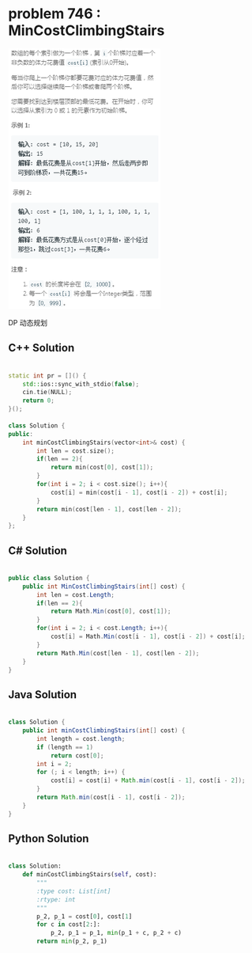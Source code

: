 
# problem 746 : MinCostClimbingStairs

<img src="https://github.com/Peefy/PeefyLeetCode/blob/master/doc/701-800/746.MinCostClimbingStairs/problem.png"/>

DP 动态规划

## C++ Solution

```c++

static int pr = []() {
    std::ios::sync_with_stdio(false);
    cin.tie(NULL);
    return 0;
}();

class Solution {
public:
    int minCostClimbingStairs(vector<int>& cost) {
        int len = cost.size();
        if(len == 2){
            return min(cost[0], cost[1]);
        }
        for(int i = 2; i < cost.size(); i++){
            cost[i] = min(cost[i - 1], cost[i - 2]) + cost[i];
        }
        return min(cost[len - 1], cost[len - 2]);   
    }
};

```

## C# Solution

```csharp

public class Solution {
    public int MinCostClimbingStairs(int[] cost) {
        int len = cost.Length;
        if(len == 2){
            return Math.Min(cost[0], cost[1]);
        }
        for(int i = 2; i < cost.Length; i++){
            cost[i] = Math.Min(cost[i - 1], cost[i - 2]) + cost[i];
        }
        return Math.Min(cost[len - 1], cost[len - 2]);   
    }
}

```

## Java Solution

```java

class Solution {
    public int minCostClimbingStairs(int[] cost) {
        int length = cost.length;
        if (length == 1)
            return cost[0];
        int i = 2;
        for (; i < length; i++) {
            cost[i] = cost[i] + Math.min(cost[i - 1], cost[i - 2]);
        }   	
        return Math.min(cost[i - 1], cost[i - 2]);
    }
}

```

## Python Solution

```python

class Solution:
    def minCostClimbingStairs(self, cost):
        """
        :type cost: List[int]
        :rtype: int
        """
        p_2, p_1 = cost[0], cost[1] 
        for c in cost[2:]: 
            p_2, p_1 = p_1, min(p_1 + c, p_2 + c) 
        return min(p_2, p_1)

```





